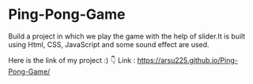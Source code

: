 # Ping-Pong-Game
Build a project in which we play the game with the help of slider.It is built using Html, CSS, JavaScript and some sound effect are used.

Here is the link of my project :)
 👇
Link : https://arsu225.github.io/Ping-Pong-Game/
